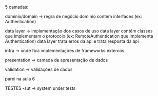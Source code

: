 5 camadas:

dominio/domain -> regra de negócio
dominio contém interfaces (ex: Authentication)

data layer -> implementação dos casos de uso
data layer contém classes que implementam o protocolo (ex: RemoteAuthentication que implementa Authentication)
data layer trata erros da api e trata resposta da api

infra -> onde fica implementações de frameworks externos

presentation -> camada de apresentação de dados

validation -> validações de dados

parei na aula 6


TESTES 
-sut -> system under tests